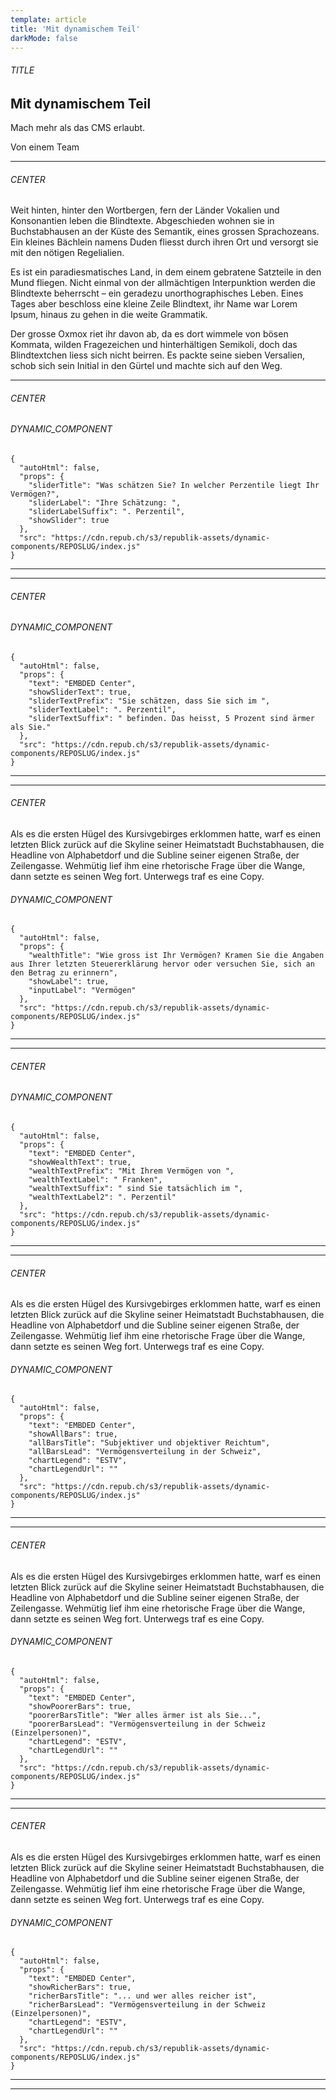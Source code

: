 ```yaml
---
template: article
title: 'Mit dynamischem Teil'
darkMode: false
---
```


<section><h6>TITLE</h6>

# Mit dynamischem Teil

Mach mehr als das CMS erlaubt.

Von einem Team

<hr /></section>

<section><h6>CENTER</h6>

Weit hinten, hinter den Wortbergen, fern der Länder Vokalien und Konsonantien leben die Blindtexte. Abgeschieden wohnen sie in Buchstabhausen an der Küste des Semantik, eines grossen Sprachozeans. Ein kleines Bächlein namens Duden fliesst durch ihren Ort und versorgt sie mit den nötigen Regelialien.

Es ist ein paradiesmatisches Land, in dem einem gebratene Satzteile in den Mund fliegen. Nicht einmal von der allmächtigen Interpunktion werden die Blindtexte beherrscht – ein geradezu unorthographisches Leben. Eines Tages aber beschloss eine kleine Zeile Blindtext, ihr Name war Lorem Ipsum, hinaus zu gehen in die weite Grammatik.

Der grosse Oxmox riet ihr davon ab, da es dort wimmele von bösen Kommata, wilden Fragezeichen und hinterhältigen Semikoli, doch das Blindtextchen liess sich nicht beirren. Es packte seine sieben Versalien, schob sich sein Initial in den Gürtel und machte sich auf den Weg.

<hr /></section>

<section><h6>CENTER</h6>

<section><h6>DYNAMIC_COMPONENT</h6>

```
{
  "autoHtml": false,
  "props": {
    "sliderTitle": "Was schätzen Sie? In welcher Perzentile liegt Ihr Vermögen?",
    "sliderLabel": "Ihre Schätzung: ",
    "sliderLabelSuffix": ". Perzentil",
    "showSlider": true
  },
  "src": "https://cdn.repub.ch/s3/republik-assets/dynamic-components/REPOSLUG/index.js"
}
```

<hr /></section>

<hr /></section>

<section><h6>CENTER</h6>

<section><h6>DYNAMIC_COMPONENT</h6>

```
{
  "autoHtml": false,
  "props": {
    "text": "EMBDED Center",
    "showSliderText": true,
    "sliderTextPrefix": "Sie schätzen, dass Sie sich im ",
    "sliderTextLabel": ". Perzentil",
    "sliderTextSuffix": " befinden. Das heisst, 5 Prozent sind ärmer als Sie."
  },
  "src": "https://cdn.repub.ch/s3/republik-assets/dynamic-components/REPOSLUG/index.js"
}
```

<hr /></section>

<hr /></section>

<section><h6>CENTER</h6>

Als es die ersten Hügel des Kursivgebirges erklommen hatte, warf es einen letzten Blick zurück auf die Skyline seiner Heimatstadt Buchstabhausen, die Headline von Alphabetdorf und die Subline seiner eigenen Straße, der Zeilengasse. Wehmütig lief ihm eine rhetorische Frage über die Wange, dann setzte es seinen Weg fort. Unterwegs traf es eine Copy.

<section><h6>DYNAMIC_COMPONENT</h6>

```
{
  "autoHtml": false,
  "props": {
    "wealthTitle": "Wie gross ist Ihr Vermögen? Kramen Sie die Angaben aus Ihrer letzten Steuererklärung hervor oder versuchen Sie, sich an den Betrag zu erinnern",
    "showLabel": true,
    "inputLabel": "Vermögen"
  },
  "src": "https://cdn.repub.ch/s3/republik-assets/dynamic-components/REPOSLUG/index.js"
}
```

<hr /></section>

<hr /></section>

<section><h6>CENTER</h6>

<section><h6>DYNAMIC_COMPONENT</h6>

```
{
  "autoHtml": false,
  "props": {
    "text": "EMBDED Center",
    "showWealthText": true,
    "wealthTextPrefix": "Mit Ihrem Vermögen von ",
    "wealthTextLabel": " Franken",
    "wealthTextSuffix": " sind Sie tatsächlich im ",
    "wealthTextLabel2": ". Perzentil"
  },
  "src": "https://cdn.repub.ch/s3/republik-assets/dynamic-components/REPOSLUG/index.js"
}
```

<hr /></section>

<hr /></section>

<section><h6>CENTER</h6>

Als es die ersten Hügel des Kursivgebirges erklommen hatte, warf es einen letzten Blick zurück auf die Skyline seiner Heimatstadt Buchstabhausen, die Headline von Alphabetdorf und die Subline seiner eigenen Straße, der Zeilengasse. Wehmütig lief ihm eine rhetorische Frage über die Wange, dann setzte es seinen Weg fort. Unterwegs traf es eine Copy.

<section><h6>DYNAMIC_COMPONENT</h6>

```
{
  "autoHtml": false,
  "props": {
    "text": "EMBDED Center",
    "showAllBars": true,
    "allBarsTitle": "Subjektiver und objektiver Reichtum",
    "allBarsLead": "Vermögensverteilung in der Schweiz",
    "chartLegend": "ESTV",
    "chartLegendUrl": ""
  },
  "src": "https://cdn.repub.ch/s3/republik-assets/dynamic-components/REPOSLUG/index.js"
}
```

<hr /></section>

<hr /></section>

<section><h6>CENTER</h6>

Als es die ersten Hügel des Kursivgebirges erklommen hatte, warf es einen letzten Blick zurück auf die Skyline seiner Heimatstadt Buchstabhausen, die Headline von Alphabetdorf und die Subline seiner eigenen Straße, der Zeilengasse. Wehmütig lief ihm eine rhetorische Frage über die Wange, dann setzte es seinen Weg fort. Unterwegs traf es eine Copy.

<section><h6>DYNAMIC_COMPONENT</h6>

```
{
  "autoHtml": false,
  "props": {
    "text": "EMBDED Center",
    "showPoorerBars": true,
    "poorerBarsTitle": "Wer alles ärmer ist als Sie...",
    "poorerBarsLead": "Vermögensverteilung in der Schweiz (Einzelpersonen)",
    "chartLegend": "ESTV",
    "chartLegendUrl": ""
  },
  "src": "https://cdn.repub.ch/s3/republik-assets/dynamic-components/REPOSLUG/index.js"
}
```

<hr /></section>

<hr /></section>

<section><h6>CENTER</h6>

Als es die ersten Hügel des Kursivgebirges erklommen hatte, warf es einen letzten Blick zurück auf die Skyline seiner Heimatstadt Buchstabhausen, die Headline von Alphabetdorf und die Subline seiner eigenen Straße, der Zeilengasse. Wehmütig lief ihm eine rhetorische Frage über die Wange, dann setzte es seinen Weg fort. Unterwegs traf es eine Copy.

<section><h6>DYNAMIC_COMPONENT</h6>

```
{
  "autoHtml": false,
  "props": {
    "text": "EMBDED Center",
    "showRicherBars": true,
    "richerBarsTitle": "... und wer alles reicher ist",
    "richerBarsLead": "Vermögensverteilung in der Schweiz (Einzelpersonen)",
    "chartLegend": "ESTV",
    "chartLegendUrl": ""
  },
  "src": "https://cdn.repub.ch/s3/republik-assets/dynamic-components/REPOSLUG/index.js"
}
```

<hr /></section>

<hr /></section>
